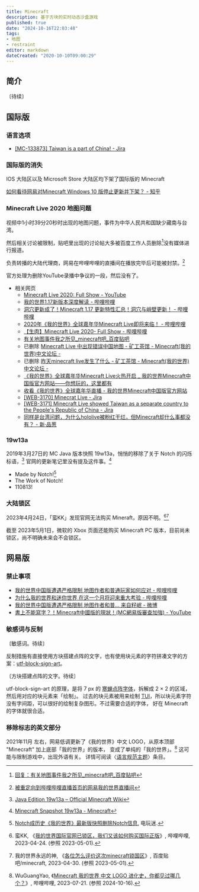 ```yaml
---
title: Minecraft
description: 基于方块的实时动态沙盒游戏
published: true
date: "2024-10-16T22:03:48"
tags:
- 地图
- restraint
editor: markdown
dateCreated: "2020-10-10T09:00:29"
---
```


## 简介

〔待续〕

## 国际版

### 语言选项

+ [\[MC-133873\] Taiwan is a part of China! - Jira](https://web.archive.org/web/20201005125722/https://bugs.mojang.com/browse/MC-133873)

### 国际版的消失

IOS 大陆区以及 Microsoft Store 大陆区均下架了国际版的 Minecraft

[如何看待网易对Minecraft Windows 10 版停止更新并下架？ - 知乎](https://web.archive.org/web/20201004155309/https://www.zhihu.com/question/64111647)

### Minecraft Live 2020 地图问题

视频中1小时39分20秒时出现的地图问题，事件为中华人民共和国缺少藏南与台湾。

然后相关讨论被限制，贴吧里出现的讨论帖大多被百度工作人员删除[^133919]没有媒体进行报道。

[^133919]: [回复：有关地图事件我之所见_minecraft吧_百度贴吧](https://web.archive.org/web/20201207133919/https://tieba.baidu.com/p/6997026671?pn=2)

负责转播的大陆代理商，网易在哔哩哔哩的直播间在播放完毕后可能被封禁。[^sTYVi]

[^sTYVi]: [被重定向到哔哩哔哩直播首页的网易我的世界直播间](https://archive.is/sTYVi "https://live.bilibili.com/1310115")

官方处理为删除YouTube录播中争议的一段，然后没有了。

+ 相关网页
    + [Minecraft Live 2020: Full Show - YouTube](https://archive.is/5jjNL "https://www.youtube.com/watch?v=DWZIfsaIgtE")
    + [我的世界1.17新版本深度解读 - 哔哩哔哩](https://archive.is/BXpKg "https://www.bilibili.com/video/av414772657")
    + [洞穴更新成了！Minecraft 1.17 更新特性汇总！洞穴与峭壁更新！ - 哔哩哔哩](https://archive.is/oJkSw "https://www.bilibili.com/video/BV1Fv411k7Zg")
    + [2020年《我的世界》全球嘉年华Minecraft Live即将来临！ - 哔哩哔哩](https://archive.is/JyLTt "https://www.bilibili.com/video/av712221197")
    + [【生肉】Minecraft Live 2020- Full Show - 哔哩哔哩](https://archive.is/S4vHD "https://www.bilibili.com/video/av842365730")
    + [有关地图事件我之所见_minecraft吧_百度贴吧](https://archive.is/TOrDY "https://tieba.baidu.com/p/6997026671")
    + 已删除 [Minecraft Live 中出现错误中国地图 - 矿工茶馆 - Minecraft(我的世界)中文论坛 -](https://archive.is/UVmqo "https://www.mcbbs.net/thread-1124398-1-1.html")
    + 已删除 [昨天minecraft live发生了什么 - 矿工茶馆 - Minecraft(我的世界)中文论坛 -](https://web.archive.org/web/20201005124410/https://www.mcbbs.net/thread-1124427-1-1.html)
    + [《我的世界》全球嘉年华Minecraft Live火热开启 _ 我的世界Minecraft中国版官方网站——你想玩的，这里都有](https://web.archive.org/web/20201005124905/https://mc.163.com/news/20200929/29175_907631.html)
    + [收看《我的世界》全球嘉年华直播 - 我的世界Minecraft中国版官方网站](https://web.archive.org/web/20201005124823/https://mc.163.com/2020/minecon/)
    + [[WEB-3170] Minecrat Live - Jira](https://web.archive.org/web/20201005130207/https://bugs.mojang.com/browse/WEB-3170)
    + [[WEB-3171] Minecraft Live showed Taiwan as a separate country to the People's Republic of China - Jira](https://web.archive.org/web/20201005125308/https://bugs.mojang.com/browse/WEB-3171)
    + [同样是台湾问题，为什么hololive被粉红干烂，但Minecraft却什么事都没有？ - 新·品葱](https://web.archive.org/web/20201005125529/https://pincong.rocks/question/31781)

<!--

结论 —— 没有出征

如果出征不自由，则出征无意义

一些其他的网址

+ [Minecraft Live 2020 直播录像（附中文传译） - 哔哩哔哩](https://archive.is/5mSl9)
+ [.....🛠 on Twitter: "1小时39分20秒起"](https://archive.is/v5Jt8 "https://twitter.com/Vop19530615/status/1312637242473549824")
+ [.... on Twitter: "昨天的Minecraft Live 2020......](https://archive.is/3dZMn "https://twitter.com/realEmperorPooh/status/1312640474033786880")
+ [推特... on Twitter: "10月4日消息 据网友反馈......"](https://archive.is/hkd3H "https://twitter.com/Xhnsoc__Redflag/status/1312658532055937026")

已恢复的我的世界Minecraft官方直播间

[我的世界Minecraft官方直播间 哔哩哔哩直播，二次元弹幕直播平台](https://archive.vn/lTdgw "https://live.bilibili.com/1310115")
-->

### 19w13a

2019年3月27日的 MC Java 版本快照 19w13a，悄悄的移除了关于 Notch 的闪烁标语，[^19w13a_MW] 官网的更新笔记里没有提及这件事。[^19w13a_MP]

[^19w13a_MW]: [Java Edition 19w13a – Official Minecraft Wiki](https://web.archive.org/web/20210812175036/https://minecraft.fandom.com/wiki/Java_Edition_19w13a)

[^19w13a_MP]: [Minecraft Snapshot 19w13a - Minecraft](https://archive.is/DeS0f "https://www.minecraft.net/nb-no/article/minecraft-snapshot-19w13a")

+   Made by Notch![^19w13a_dwm]
+   The Work of Notch!
+   110813!

[^19w13a_dwm]: [Notch成历史《我的世界》最新版快照删除Notch信息](https://web.archive.org/web/20190502054349/http://www.dianwanmi.com/game/2746.html), 电玩迷.

### 大陆锁区

2023年4月24日，「蛮KK」发现官网无法购买 Mineraft，原因不明。[^tdCY3][^02085]

[^tdCY3]: 蛮KK, 《[我的世界国际官网已锁区，我们又该如何购买国际正版](https://archive.is/tdCY3 "https://www.bilibili.com/video/BV1vo4y1b7J2/")》, 哔哩哔哩, 2023-04-24. (参照 2023-05-01).

[^02085]: 我的世界永远的神, 《[各位怎么评价这次minecraft锁国区](https://web.archive.org/web/20230430160437/https://tieba.baidu.com/p/8388302085)》, 百度贴吧/minecraft, 2023-04-30. (参照 2023-05-01).

截至 2023年5月1日，微软的 Xbox 页面还能购买 Minecraft PC 版本，目前尚未锁区，尚不明确未来会不会锁区。

## 网易版

### 禁止事项

+ [我的世界中国版遭遇严格限制 地图作者和普通玩家如何应对 - 哔哩哔哩](https://archive.vn/X4LnI "https://www.bilibili.com/video/av540524788/")
+ [为什么我的世界和迷你世界 在这一个月将迎来重大考验 - 哔哩哔哩](https://archive.is/lA0iA "https://www.bilibili.com/video/av925518412/")
+ [我的世界中国版遭遇严格限制 地图作者和普... 来自籽岷 - 微博](https://archive.vn/f6JDR "https://www.weibo.com/3159686244/J04BByPcd")
+ [書上不能寫字？！Minecraft中國版的現狀！(MC網易版審查加強) - YouTube](https://archive.is/F2M7z "https://www.youtube.com/watch?v=JwEJocioFY0")

<!--
+ [【 好奇七七 】極權政府管不到的禁書天堂？開箱 Minecraft 虛擬圖書館！《 好奇七七探索日記 》EP 008 - YouTube](https://archive.is/OE2On "https://www.youtube.com/watch?v=JwEJocioFY0")
-->

### 敏感词与反制

〔敏感词。待续〕

反制措施有直接使用方块搭建点阵的文字，也有使用块元素的字符拼凑文字的方案：[utf-block-sign-art][]。

[utf-block-sign-art]: https://github.com/kqakqakqa/utf-block-sign-art

〔方块搭建点阵的文字。待续〕

utf-block-sign-art 的原理，是将 7 px 的 [寒蝉点阵字体][]，拆解成 2 × 2 的区域，然后用对应的块元素来「绘制」。
过去的块元素被用来绘制 [TUI][]，所以块元素字符没有字间距，可以很好的绘制复杂图形。不过需要合适的字体，
好在 Minecraft 的字体就很合适。

[寒蝉点阵字体]: https://github.com/Warren2060/ChillBitmap_7px

[TUI]: https://en.wikipedia.org/wiki/Text-based_user_interface

<!--

| 字符  | 描述       | 二进制 |
| ----- | ---------- | ------ |
| &nbsp | 无         | 0000   |
| ▘     | 左上       | 0001   |
| ▝     | 右上       | 0010   |
| ▀     | 上半       | 0011   |
| ▖     | 左下       | 0100   |
| ▌     | 左半       | 0101   |
| ▞     | 右上、左下 | 0110   |
| ▛     | 缺右下     | 0111   |
| ▗     | 右下       | 1000   |
| ▚     | 左上、右下 | 1001   |
| ▐     | 右半       | 1010   |
| ▜     | 缺左下     | 1011   |
| ▄     | 下半       | 1100   |
| ▙     | 缺右上     | 1101   |
| ▟     | 缺左上     | 1110   |
| █     | 全         | 1111   |

-->

### 移除标志的英文部分

2021年11月 左右，网易低调更新了《我的世界》中文 LOGO，从原本顶部 "Minecraft" 加上底部「我的世界」的版本，
变成了单纯的「我的世界」。[^1t7tj] 这可能与限制游戏中，出现外语有关。
详情可阅读〈[语言规范主题](/theme/语言规范主题.md)〉条目。

[^1t7tj]: WuGuangYao, 《[Minecraft 我的世界 中文 LOGO 进化史，你都见过哪几个？](https://www.bilibili.com/video/BV1jz4y1t7tj/)》, 哔哩哔哩, 2023-07-21. (参照 2024-10-16).

